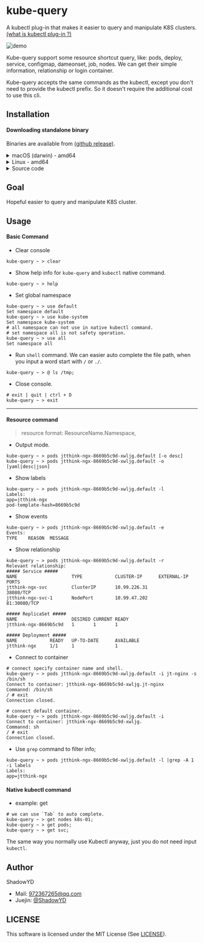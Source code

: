 # kube-query
A kubectl plug-in that makes it easier to query and manipulate K8S clusters.
[(what is kubectl plug-in ?)](https://kubernetes.io/docs/tasks/extend-kubectl/kubectl-plugins/)

![demo](./daemon.gif)

Kube-query support some resource shortcut query, like: pods, deploy, service, configmap, dameonset, job, nodes. We can get their simple information, relationship or login container.

Kube-query accepts the same commands as the kubectl, except you don't need to provide the kubectl prefix. So it doesn't require the additional cost to use this cli.

## Installation

#### Downloading standalone binary
Binaries are available from [(github release)](https://github.com/Shadow-linux/kube-query/releases).

<details>
<summary>macOS (darwin) - amd64</summary>

```
wget https://github.com/Shadow-linux/kube-query/releases/download/v1.0.0/kube-query_v1.0.0_darwin_amd64.zip
unzip kube-query_v1.0.0_darwin_amd64.zip
chmod +x kube-query.darwin-amd64
sudo mv ./kube-query.darwin-amd64 /usr/local/bin/kube-query
```

</details>

<details>
<summary>Linux - amd64</summary>

```
wget https://github.com/Shadow-linux/kube-query/releases/download/v1.0.0/kube-query_v1.0.0_linux_amd64.zip
unzip kube-query_v1.0.0_linux_amd64.zip
chmod +x kube-query.linux-amd64
sudo mv ./kube-query.linux-amd64 /usr/local/bin/kube-query
```

</details>

<details>
<summary>Source code</summary>

```
# install go version 1.17+ first.
wget https://github.com/Shadow-linux/kube-query.git
cd kube-query
make build
mv bin/kube-query /usr/local/bin/kube-query
```

</details>




## Goal

Hopeful easier to query and manipulate K8S cluster.

## Usage

#### Basic Command

* Clear console
```shell
kube-query ~ > clear
```

* Show help info for `kube-query` and `kubectl` native command.
```shell
kube-query ~ > help
```

* Set global namespace
```shell
kube-query ~ > use default
Set namespace default
kube-query ~ > use kube-system
Set namespace kube-system
# all namespace can not use in native kubectl command.
# set namespace all is not safety operation. 
kube-query ~ > use all
Set namespace all
```

* Run `shell` command. We can easier auto complete the file path, when you input a word start with  `/` or `./`.
```shell
kube-query ~ > @ ls /tmp;
```

* Close console.
```shell
# exit | quit | ctrl + D
kube-query ~ > exit
```
---
#### Resource command
> resource format: ResourceName.Namespace,
* Output mode.
```shell
kube-query ~ > pods jtthink-ngx-8669b5c9d-xwljg.default [-o desc]
kube-query ~ > pods jtthink-ngx-8669b5c9d-xwljg.default -o [yaml|desc|json]
```

* Show labels
```shell
kube-query ~ > pods jtthink-ngx-8669b5c9d-xwljg.default -l
Labels: 
app=jtthink-ngx
pod-template-hash=8669b5c9d
```

* Show events
```shell
kube-query ~ > pods jtthink-ngx-8669b5c9d-xwljg.default -e
Events: 
TYPE    REASON  MESSAGE 
```

* Show relationship
```shell
kube-query ~ > pods jtthink-ngx-8669b5c9d-xwljg.default -r
Relevant relationship:
##### Service #####
NAME                    TYPE            CLUSTER-IP      EXTERNAL-IP     PORTS        
jtthink-ngx-svc         ClusterIP       10.99.226.31                    38080/TCP       
jtthink-ngx-svc-1       NodePort        10.99.47.202                    81:30080/TCP    

##### ReplicaSet #####
NAME                    DESIRED CURRENT READY 
jtthink-ngx-8669b5c9d   1       1       1       

##### Deployment #####
NAME            READY   UP-TO-DATE      AVAILABLE 
jtthink-ngx     1/1     1               1   
```
* Connect to container
```shell
# connect specify container name and shell.
kube-query ~ > pods jtthink-ngx-8669b5c9d-xwljg.default -i jt-nginx -s /bin/sh
Connect to container: jtthink-ngx-8669b5c9d-xwljg.jt-nginx
Commannd: /bin/sh 
/ # exit
Connection closed.

# connect default container.
kube-query ~ > pods jtthink-ngx-8669b5c9d-xwljg.default -i
Connect to container: jtthink-ngx-8669b5c9d-xwljg.
Commannd: sh 
/ # exit
Connection closed.

```

* Use `grep` command to filter info;
```shell
kube-query ~ > pods jtthink-ngx-8669b5c9d-xwljg.default -l |grep -A 1  -i labels
Labels: 
app=jtthink-ngx
```

#### Native kubectl command

* example: get
```shell
# we can use `Tab` to auto complete. 
kube-query ~ > get nodes k8s-01;
kube-query ~ > get pods;
kube-query ~ > get svc;
```

The same way you normally use Kubectl anyway, just you do not need input `kubectl`. 


## Author

ShadowYD

* Mail: 972367265@qq.com
* Juejin: [@ShadowYD](https://juejin.cn/user/2524134427859960)

## LICENSE

This software is licensed under the MIT License (See [LICENSE](./LICENSE)).